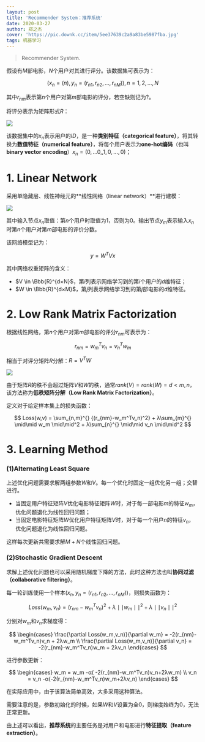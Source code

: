 ```yaml
---
layout: post
title: 'Recommender System：推荐系统'
date: 2020-03-27
author: 郑之杰
cover: 'https://pic.downk.cc/item/5ee37639c2a9a83be5987fba.jpg'
tags: 机器学习
---
```


> Recommender System.

假设有$M$部电影，$N$个用户对其进行评分。该数据集可表示为：

$$ {(x_n=(n),y_n=(r_{n1},r_{n2},...,r_{nM})),n=1,2,...,N} $$

其中$r_{nm}$表示第$n$个用户对第$m$部电影的评分，若空缺则记为$?$。

将评分表示为矩阵形式$R$：

![](https://pic.downk.cc/item/5ee045e9c2a9a83be5c07d16.jpg)

该数据集中的$x_n$表示用户的$ID$，是一种**类别特征（categorical feature）**，将其转换为**数值特征（numerical feature）**，将每个用户表示为**one-hot编码**（也叫**binary vector encoding**）$x_n=(0,...0,,1,0,...,0)$；


# 1. Linear Network
采用单隐藏层、线性神经元的**线性网络（linear network）**进行建模：

![](https://pic.downk.cc/item/5ee046b7c2a9a83be5c27d08.jpg)

其中输入节点$x_n$取值：第$n$个用户时取值为1，否则为0。输出节点$y_m$表示输入$x_n$时第$n$个用户对第$m$部电影的评价分数。

该网络模型记为：

$$ y = W^TVx $$

其中网络权重矩阵的含义：
- $V \in \Bbb{R}^{d×N}$，第$i$列表示网络学习到的第$i$个用户的$d$维特征；
- $W \in \Bbb{R}^{d×M}$，第$j$列表示网络学习到的第$j$部电影的$d$维特征。

# 2. Low Rank Matrix Factorization
根据线性网络，第$n$个用户对第$m$部电影的评分$r_{nm}$可表示为：

$$ r_{nm} = w_m^Tv_n = v_n^Tw_m $$

相当于对评分矩阵$R$分解：$R=V^TW$

![](https://pic.downk.cc/item/5ee0468ac2a9a83be5c204fe.jpg)

由于矩阵$R$的秩不会超过矩阵$V$和$W$的秩，通常$rank(V)=rank(W)=d<m,n$，该方法称为**低秩矩阵分解（Low Rank Matrix Factorization）**。

定义对于给定样本集上的损失函数：

$$ Loss(w,v) = \sum_{n,m}^{} {(r_{nm}-w_m^Tv_n)^2} + λ\sum_{m}^{}  \mid\mid w_m \mid\mid^2 + λ\sum_{n}^{}  \mid\mid v_n \mid\mid^2 $$

# 3. Learning Method

### (1)Alternating Least Square
上述优化问题需要求解两组参数$W$和$V$。每一个优化时固定一组优化另一组；交替进行。

- 当固定用户特征矩阵$V$优化电影特征矩阵$W$时，对于每一部电影$m$的特征$w_m$，优化问题退化为线性回归问题；
- 当固定电影特征矩阵$W$优化用户特征矩阵$V$时，对于每一个用户$n$的特征$v_n$，优化问题退化为线性回归问题。

这样每次更新共需要求解$M+N$个线性回归问题。

### (2)Stochastic Gradient Descent
求解上述优化问题也可以采用随机梯度下降的方法，此时这种方法也叫**协同过滤（collaborative filtering）**。

每一轮训练使用一个样本$(x_n,y_n=(r_{n1},r_{n2},...,r_{nM}))$，则损失函数为：

$$ Loss(w_m,v_n) = (r_{nm}-w_m^Tv_n)^2 + λ\mid\mid w_m \mid\mid^2 + λ\mid\mid v_n \mid\mid^2 $$

分别对$w_m$和$v_n$求梯度得：

$$ \begin{cases} \frac{\partial Loss(w_m,v_n)}{\partial w_m} = -2(r_{nm}-w_m^Tv_n)v_n + 2λw_m \\ \frac{\partial Loss(w_m,v_n)}{\partial v_n} = -2(r_{nm}-w_m^Tv_n)w_m + 2λv_n \end{cases} $$

进行参数更新：

$$ \begin{cases} w_m = w_m -α( -2(r_{nm}-w_m^Tv_n)v_n+2λw_m) \\ v_n = v_n -α(-2(r_{nm}-w_m^Tv_n)w_m+2λv_n) \end{cases} $$

在实际应用中，由于该算法简单高效，大多采用这种算法。

需要注意的是，参数初始化的时候，如果$W$和$V$设置为全0，则梯度始终为0，无法正常更新。

由上述可以看出，**推荐系统**的主要任务是对用户和电影进行**特征提取（feature extraction）**。
